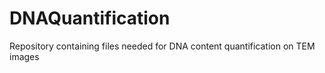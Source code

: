 # DNAQuantification
Repository containing files needed for DNA content quantification on TEM images
